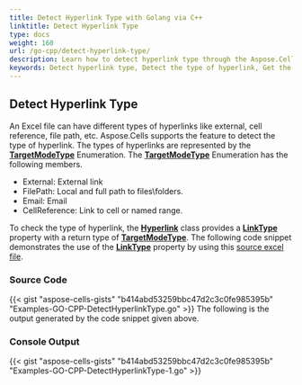 ```yaml
---
title: Detect Hyperlink Type with Golang via C++
linktitle: Detect Hyperlink Type
type: docs
weight: 160
url: /go-cpp/detect-hyperlink-type/
description: Learn how to detect hyperlink type through the Aspose.Cells for C++ API.
keywords: Detect hyperlink type, Detect the type of hyperlink, Get the type of hyperlink
---
```


## **Detect Hyperlink Type**

An Excel file can have different types of hyperlinks like external, cell reference, file path, etc. Aspose.Cells supports the feature to detect the type of hyperlink. The types of hyperlinks are represented by the [**TargetModeType**](https://reference.aspose.com/cells/go-cpp/targetmodetype/) Enumeration. The [**TargetModeType**](https://reference.aspose.com/cells/go-cpp/targetmodetype/) Enumeration has the following members.

- External: External link
- FilePath: Local and full path to files\folders.
- Email: Email
- CellReference: Link to cell or named range.

To check the type of hyperlink, the [**Hyperlink**](https://reference.aspose.com/cells/go-cpp/hyperlink/) class provides a [**LinkType**](https://reference.aspose.com/cells/go-cpp/hyperlink/getlinktype/) property with a return type of [**TargetModeType**](https://reference.aspose.com/cells/cpp/aspose.cells/targetmodetype/). The following code snippet demonstrates the use of the [**LinkType**](https://reference.aspose.com/cells/go-cpp/hyperlink/getlinktype/) property by using this [source excel file](94896195.xlsx).

### Source Code

{{< gist "aspose-cells-gists" "b414abd53259bbc47d2c3c0fe985395b" "Examples-GO-CPP-DetectHyperlinkType.go" >}}
The following is the output generated by the code snippet given above.

### Console Output
{{< gist "aspose-cells-gists" "b414abd53259bbc47d2c3c0fe985395b" "Examples-GO-CPP-DetectHyperlinkType-1.go" >}}